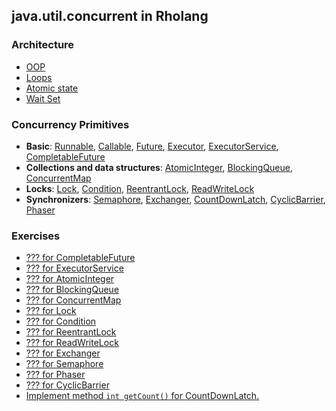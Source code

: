 ## java.util.concurrent in Rholang

### Architecture
  - [OOP](oop.md)   
  - [Loops](loops.md)   
  - [Atomic state](atomic-state.md)     
  - [Wait Set](waitSet.md)   
###  Concurrency Primitives
  - **Basic**: [Runnable](Runnable.md), [Callable](Callable.md), [Future](Future.md), [Executor](Executor.md), [ExecutorService](ExecutorService.md), [CompletableFuture](CompletableFuture.md)   
  - **Collections and data structures**: [AtomicInteger](AtomicInteger.md), [BlockingQueue](BlockingQueue.md), [ConcurrentMap](ConcurrentMap.md)   
  - **Locks**: [Lock](Lock.md), [Condition](Condition.md), [ReentrantLock](ReentrantLock), [ReadWriteLock](ReadWriteLock)   
  - **Synchronizers**: [Semaphore](Semaphore.md), [Exchanger](Exchanger.md), [CountDownLatch](CountDownLatch.md), [CyclicBarrier](CyclicBarrier.md), [Phaser](Phaser.md) 
###  Exercises   
  - [??? for CompletableFuture](CompletableFuture.md#exercise)   
  - [??? for ExecutorService](ExecutorService.md#exercise)     
  - [??? for AtomicInteger](AtomicInteger.md#exercise)   
  - [??? for BlockingQueue](BlockingQueue.md#exercise)   
  - [??? for ConcurrentMap](ConcurrentMap.md#exercise)   
  - [??? for Lock](Lock.md#exercise)   
  - [??? for Condition](Condition.md#exercise)   
  - [??? for ReentrantLock](ReentrantLock.md#exercise)   
  - [??? for ReadWriteLock](ReadWriteLock.md#exercise)     
  - [??? for Exchanger](Exchanger.md#exercise)   
  - [??? for Semaphore](Semaphore.md#exercise)   
  - [??? for Phaser](Phaser.md#exercise)   
  - [??? for CyclicBarrier](CyclicBarrier.md#exercise)   
  - [Implement method ```int getCount()``` for CountDownLatch.](CountDownLatch.md#exercise)       

